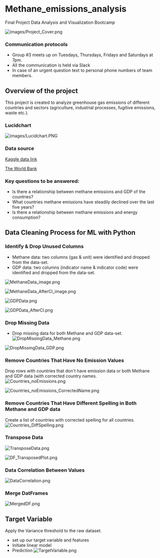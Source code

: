 # Methane_emissions_analysis
Final Project Data Analysis and Visualization Bootcamp

![images/Project_Cover.png](images/Project_Cover.png)

### Communication protocols

- Group #3 meets up on Tuesdays, Thursdays, Fridays and Saturdays at 7pm. 
- All the communication is held via Slack
- In case of an urgent question text to personal phone numbers of  team members.



## Overview of the project

This project is created to analyze greenhouse gas emissions of different countries and sectors (agriculture, industrial processes, fugitive emissions, waste etc.).

### Lucidchart

![images/Lucidchart.PNG](images/Lucidchart.PNG)

### Data source

[Kaggle data link](https://www.kaggle.com/datasets/kkhandekar/methane-emissions-across-the-world-19902018)

[The World Bank](https://data.worldbank.org/indicator/NY.GDP.MKTP.CD)



### Key questions to be answered:

- Is there a relationship between methane emissions and GDP of the countries?
- What countries methane emissions have steadily declined over the last five years?
- Is there a relationship between methane emissions and energy consumption?

## Data Cleaning Process for ML with Python
### Identify & Drop Unused Columns 
* Methane data: two columns (gas & unit) were identified and dropped from the data-set.
* GDP data: two columns (indicator name & indicator code) were identified and dropped from the data-set.

![MethaneData_image.png](https://github.com/OxanaDrotieva/Methane_emissions_analysis/blob/cleaning_data/images/MethaneData_image.png)

![MethaneData_AfterCl_image.png](https://github.com/OxanaDrotieva/Methane_emissions_analysis/blob/cleaning_data/images/MethaneData_AfterCl_image.png)

![GDPData.png](https://github.com/OxanaDrotieva/Methane_emissions_analysis/blob/cleaning_data/images/GDPData.png)

![GDPData_AfterCl.png](https://github.com/OxanaDrotieva/Methane_emissions_analysis/blob/cleaning_data/images/GDPData_AfterCl.png)

### Drop Missing Data
* Drop missing data for both Methane and GDP data-set.
![DropMissingData_Methane.png](https://github.com/OxanaDrotieva/Methane_emissions_analysis/blob/cleaning_data/images/DropMissingData_Methane.png)

![DropMissingData_GDP.png](https://github.com/OxanaDrotieva/Methane_emissions_analysis/blob/cleaning_data/images/DropMissingData_GDP.png)

### Remove Countries That Have No Emission Values 
Drop rows with countries that don't have emission data or both Methane and GDP data (with corrected country names.
![Countries_noEmissions.png](https://github.com/OxanaDrotieva/Methane_emissions_analysis/blob/cleaning_data/images/Countries_noEmissions.png)

![Countries_noEmissions_CorrectedName.png](https://github.com/OxanaDrotieva/Methane_emissions_analysis/blob/cleaning_data/images/Countries_noEmissions_CorrectedName.png)

### Remove Countries That Have Different Spelling in Both Methane and GDP data
Create a list of countries with corrected spelling for all countries.
![Countries_DiffSpelling.png](https://github.com/OxanaDrotieva/Methane_emissions_analysis/blob/cleaning_data/images/Countries_DiffSpelling.png)

### Transpose Data
![TransposeData.png](https://github.com/OxanaDrotieva/Methane_emissions_analysis/blob/cleaning_data/images/TransposeData.png)

![DF_TransposedPlot.png](https://github.com/OxanaDrotieva/Methane_emissions_analysis/blob/cleaning_data/images/DF_TransposedPlot.png)

### Data Correlation Between Values
![DataCorrelation.png](https://github.com/OxanaDrotieva/Methane_emissions_analysis/blob/cleaning_data/images/DataCorrelation.png)

### Merge DatFrames
![MergedDF.png](https://github.com/OxanaDrotieva/Methane_emissions_analysis/blob/cleaning_data/images/MergedDF.png)

## Target Variable
Apply the Variance threshold to the raw dataset.
* set up our target variable and features
* Initiate linear model
* Prediction
![TargetVariable.png](https://github.com/OxanaDrotieva/Methane_emissions_analysis/blob/cleaning_data/images/TargetVariable.png)


